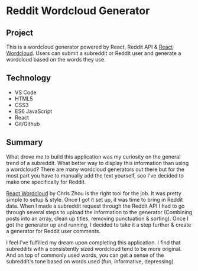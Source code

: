 # Reddit Wordcloud Generator

## Project

This is a wordcloud generator powered by React, Reddit API & [React Wordcloud](https://github.com/chrisrzhou/react-wordcloud/). Users can submit a subreddit or Reddit user and generate a wordcloud based on the words they use.

## Technology

- VS Code
- HTML5
- CSS3
- ES6 JavaScript
- React
- Git/Github

## Summary

What drove me to build this application was my curiosity on the general trend of a subreddit. What better way to display this information than using a wordcloud? There are many wordcloud generators out there but for the most part you have to manually add the text yourself, soo I've decided to make one specifically for Reddit.

[React Wordcloud](https://github.com/chrisrzhou/react-wordcloud/) by Chris Zhou is the right tool for the job. It was pretty simple to setup & style. Once I got it set up, it was time to bring in Reddit data. When I made a subreddit request through the Reddit API I had to go through several steps to upload the information to the generator (Combining posts into an array, clean up titles, removing punctuation & sorting). Once I got the generator up and running, I decided to take it a step further & create a generator for Reddit user comments.

I feel I've fulfilled my dream upon completing this application. I find that subreddits with a consistently sized wordcloud tend to be more original. And on top of commonly used words, you can get a sense of the subreddit's tone based on words used (fun, informative, depressing).
